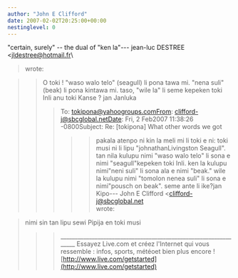 ```yaml
---
author: "John E Clifford"
date: 2007-02-02T20:25:00+00:00
nestinglevel: 0
---
```

"certain, surely" --
 the dual of "ken la"---
 jean-luc DESTREE <[jldestree@hotmail.fr](mailto://jldestree@hotmail.fr)\
> wrote:

>> O toki !
>> "waso walo telo" (seagull) li pona tawa mi. "nena suli" (beak) li pona kintawa mi.
>> taso, "wile la" li seme kepeken toki Inli anu toki Kanse ?
>> jan Janluka
>>> To: [tokipona@yahoogroups.comFrom](mailto://tokipona@yahoogroups.comFrom): [clifford-j@sbcglobal.netDate](mailto://clifford-j@sbcglobal.netDate): Fri, 2 Feb2007 11:38:26
> -0800Subject: Re: \[tokipona\] What other words we got
>>>>> pakala atenpo ni kin la meli mi li toki e ni: toki musi ni li lipu "johnathanLivingston
> Seagull". tan nila kulupu nimi "waso walo telo" li sona e nimi "seagull"kepeken toki Inli. ken
> la kulupu nimi"neni suli" li sona ala e nimi "beak." wile la kulupu nimi "tomolon nenea suli"
> li sona e nimi"pousch on beak". seme ante li ike?jan Kipo---
 John E Clifford
> <[clifford-j@sbcglobal.net](mailto://clifford-j@sbcglobal.net)\
> wrote:

> nimi sin tan lipu sewi Pipija en toki musi
>>> \_\_\_\_\_\_\_\_\_\_\_\_\_\_\_\_\_\_\_\_\_\_\_\_\_\_\_\_\_\_\_\_\_\_\_\_\_\_\_\_\_\_\_\_\_\_\_\_\_\_\_\_\_\_\_\_\_\_\_\_\_\_\_\_\_
> Essayez Live.com et créez l'Internet qui vous ressemble : infos, sports, météoet bien plus
> encore !
> [http://www.live.com/getstarted](http://www.live.com/getstarted)